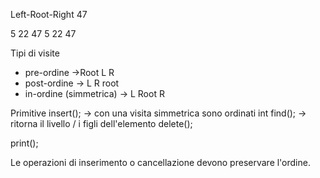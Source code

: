 Left-Root-Right
	47

5 22 47
5 22 47

Tipi di visite
- pre-ordine ->Root L R
- post-ordine -> L R root
- in-ordine (simmetrica) -> L Root R


Primitive 
insert(); -> con una visita simmetrica sono ordinati
int find(); -> ritorna il livello / i figli dell'elemento
delete(); 

print();

Le operazioni di inserimento o cancellazione devono preservare l'ordine.